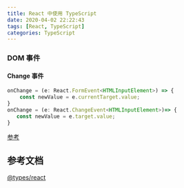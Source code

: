 ```yaml
---
title: React 中使用 TypeScript
date: 2020-04-02 22:22:43
tags: [React, TypeScript]
categories: TypeScript
---
```


### DOM 事件

#### Change 事件

```TypeScript
onChange = (e: React.FormEvent<HTMLInputElement>) => {
    const newValue = e.currentTarget.value;
}
onChange = (e: React.ChangeEvent<HTMLInputElement>)=> {
   const newValue = e.target.value;
}
```
[参考](https://stackoverflow.com/questions/40676343/typescript-input-onchange-event-target-value)

## 参考文档

[@types/react](https://github.com/DefinitelyTyped/DefinitelyTyped/tree/master/types/react)